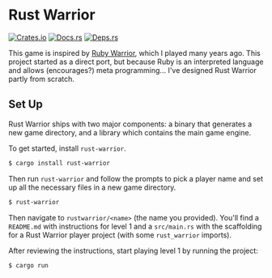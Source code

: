# Rust Warrior

[![Crates.io][crates-badge]][crates] [![Docs.rs][docs-badge]][docs] [![Deps.rs][deps-badge]][deps]

[crates-badge]: https://img.shields.io/crates/v/rust-warrior
[crates]: https://crates.io/crates/rust-warrior
[docs-badge]: https://docs.rs/rust-warrior/badge.svg
[docs]: https://docs.rs/rust-warrior/
[deps-badge]: https://deps.rs/repo/github/miller-time/rust-warrior/status.svg
[deps]: https://deps.rs/repo/github/miller-time/rust-warrior

This game is inspired by [Ruby Warrior][ruby-warrior], which I played many
years ago. This project started as a direct port, but because Ruby is an
interpreted language and allows (encourages?) meta programming... I've
designed Rust Warrior partly from scratch.

[ruby-warrior]: https://github.com/ryanb/ruby-warrior

## Set Up

Rust Warrior ships with two major components: a binary that generates a
new game directory, and a library which contains the main game engine.

To get started, install `rust-warrior`.

```sh
$ cargo install rust-warrior
```

Then run `rust-warrior` and follow the prompts to pick a player name and
set up all the necessary files in a new game directory.

```sh
$ rust-warrior
```

Then navigate to `rustwarrior/<name>` (the name you provided). You'll find
a `README.md` with instructions for level 1 and a `src/main.rs` with the
scaffolding for a Rust Warrior player project (with some `rust_warrior`
imports).

After reviewing the instructions, start playing level 1 by running the project:

```sh
$ cargo run
```

